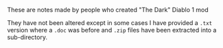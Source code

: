 
These are notes made by people who created "The Dark" Diablo 1 mod

They have not been altered except in some cases I have provided a `.txt`
version where a `.doc` was before and `.zip` files have been extracted into a sub-directory.
